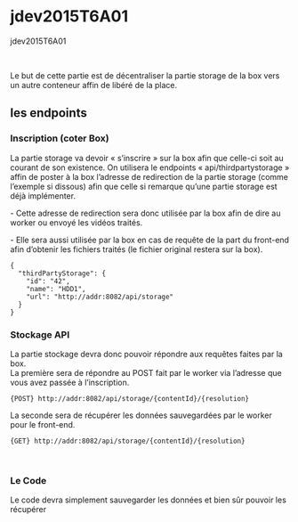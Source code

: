 jdev2015T6A01
=============

jdev2015T6A01

 

Le but de cette partie est de décentraliser la partie storage de la box vers un
autre conteneur affin de libéré de la place.


les endpoints
-------------

### Inscription (coter Box)

La partie storage va devoir « s’inscrire » sur la box afin que celle-ci soit au
courant de son existence. On utilisera le endpoints « api/thirdpartystorage »
affin de poster à la box l’adresse de redirection de la partie storage (comme
l’exemple si dissous) afin que celle si remarque qu’une partie storage est déjà
implémenter.

\- Cette adresse de redirection sera donc utilisée par la box afin de dire au
worker ou envoyé les vidéos traités.

\- Elle sera aussi utilisée par la box en cas de requête de la part du front-end
afin d’obtenir les fichiers traités (le fichier original restera sur la box).

~~~~~~~~~~~~~~~~~~~~~~~~~~~~~~~~~~~~~~~~~~~~~~~~~~~~~~~~~~~~~~~~~~~~~~~~~~~~~~~~
{
  "thirdPartyStorage": {
    "id": "42",
    "name": "HDD1",
    "url": "http://addr:8082/api/storage"
  }
}
~~~~~~~~~~~~~~~~~~~~~~~~~~~~~~~~~~~~~~~~~~~~~~~~~~~~~~~~~~~~~~~~~~~~~~~~~~~~~~~~

### Stockage API

La partie stockage devra donc pouvoir répondre aux requêtes faites par la box.  
La première sera de répondre au POST fait par le worker via l’adresse que vous
avez passée à l’inscription.

~~~~~~~~~~~~~~~~~~~~~~~~~~~~~~~~~~~~~~~~~~~~~~~~~~~~~~~~~~~~~~~~~~~~~~~~~~~~~~~~
{POST} http://addr:8082/api/storage/{contentId}/{resolution}
~~~~~~~~~~~~~~~~~~~~~~~~~~~~~~~~~~~~~~~~~~~~~~~~~~~~~~~~~~~~~~~~~~~~~~~~~~~~~~~~

La seconde sera de récupérer les données sauvegardées par le worker pour le
front-end.

~~~~~~~~~~~~~~~~~~~~~~~~~~~~~~~~~~~~~~~~~~~~~~~~~~~~~~~~~~~~~~~~~~~~~~~~~~~~~~~~
{GET} http://addr:8082/api/storage/{contentId}/{resolution}
~~~~~~~~~~~~~~~~~~~~~~~~~~~~~~~~~~~~~~~~~~~~~~~~~~~~~~~~~~~~~~~~~~~~~~~~~~~~~~~~

 

### Le Code

Le code devra simplement sauvegarder les données et bien sûr pouvoir les
récupérer
